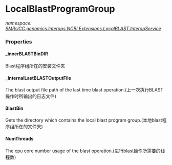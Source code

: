 ﻿# LocalBlastProgramGroup
_namespace: [SMRUCC.genomics.Interops.NCBI.Extensions.LocalBLAST.InteropService](./index.md)_






### Properties

#### _innerBLASTBinDIR
Blast程序组所在的安装文件夹
#### _InternalLastBLASTOutputFile
The blast output file path of the last time blast operation.(上一次执行BLAST操作时所输出的日志文件)
#### BlastBin
Gets the directory which contains the local blast program group.(本地blast程序组所在的文件夹)
#### NumThreads
The cpu core number usage of the blast operation.(进行blast操作所需要的线程数)
